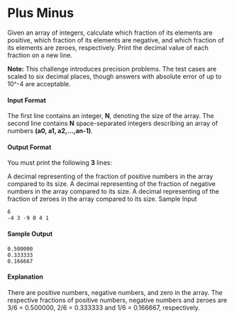 Plus Minus
==========
Given an array of integers, calculate which fraction of its elements are positive, which fraction of its elements are negative, and which fraction of its elements are zeroes, respectively. Print the decimal value of each fraction on a new line.

**Note:** This challenge introduces precision problems. The test cases are scaled to six decimal places, though answers with absolute error of up to 10^-4 are acceptable.

#### Input Format

The first line contains an integer, **N**, denoting the size of the array. 
The second line contains **N** space-separated integers describing an array of numbers **(a0, a1, a2,...,an-1)**.

#### Output Format

You must print the following **3** lines:

A decimal representing of the fraction of positive numbers in the array compared to its size.
A decimal representing of the fraction of negative numbers in the array compared to its size.
A decimal representing of the fraction of zeroes in the array compared to its size.
Sample Input
```
6
-4 3 -9 0 4 1
```
#### Sample Output
```
0.500000
0.333333
0.166667
```
#### Explanation

There are  positive numbers,  negative numbers, and  zero in the array. 
The respective fractions of positive numbers, negative numbers and zeroes are 3/6 = 0.500000, 2/6 = 0.333333 and 1/6 = 0.166667, respectively.
